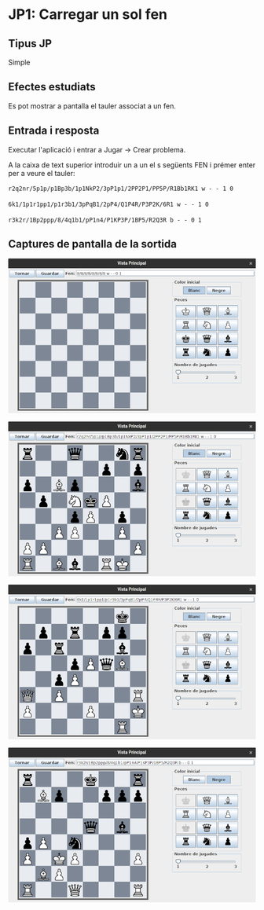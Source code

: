 # JP1: Carregar un sol fen

## Tipus JP

Simple

## Efectes estudiats

Es pot mostrar a pantalla el tauler associat a un fen.

## Entrada i resposta

Executar l'aplicació i entrar a Jugar -> Crear problema.

A la caixa de text superior introduir un a un el s següents FEN i prémer enter per a veure el tauler:

```
r2q2nr/5p1p/p1Bp3b/1p1NkP2/3pP1p1/2PP2P1/PP5P/R1Bb1RK1 w - - 1 0

6k1/1p1r1pp1/p1r3b1/3pPqB1/2pP4/Q1P4R/P3P2K/6R1 w - - 1 0

r3k2r/1Bp2ppp/8/4q1b1/pP1n4/P1KP3P/1BP5/R2Q3R b - - 0 1
```

## Captures de pantalla de la sortida

![Editor de problema nou](../imatges_JP/editor_buit.png)

![Resultat FEN 1](../imatges_JP/fen_1.png)

![Resultat FEN 2](../imatges_JP/fen_2.png)

![Resultat FEN 3](../imatges_JP/fen_3.png)
